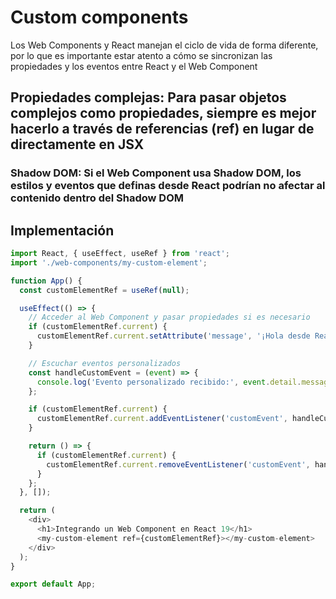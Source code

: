 # Custom components

Los Web Components y React manejan el ciclo de vida de forma diferente, por lo que es importante estar atento a cómo se sincronizan las propiedades y los eventos entre React y el Web Component

## Propiedades complejas: Para pasar objetos complejos como propiedades, siempre es mejor hacerlo a través de referencias (ref) en lugar de directamente en JSX

### Shadow DOM: Si el Web Component usa Shadow DOM, los estilos y eventos que definas desde React podrían no afectar al contenido dentro del Shadow DOM

## Implementación

```js
import React, { useEffect, useRef } from 'react';
import './web-components/my-custom-element';

function App() {
  const customElementRef = useRef(null);

  useEffect(() => {
    // Acceder al Web Component y pasar propiedades si es necesario
    if (customElementRef.current) {
      customElementRef.current.setAttribute('message', '¡Hola desde React!');
    }

    // Escuchar eventos personalizados
    const handleCustomEvent = (event) => {
      console.log('Evento personalizado recibido:', event.detail.message);
    };

    if (customElementRef.current) {
      customElementRef.current.addEventListener('customEvent', handleCustomEvent);
    }

    return () => {
      if (customElementRef.current) {
        customElementRef.current.removeEventListener('customEvent', handleCustomEvent);
      }
    };
  }, []);

  return (
    <div>
      <h1>Integrando un Web Component en React 19</h1>
      <my-custom-element ref={customElementRef}></my-custom-element>
    </div>
  );
}

export default App;
```
